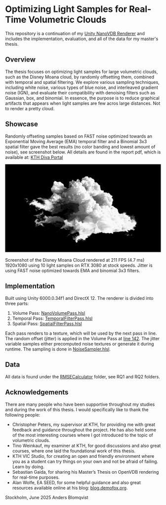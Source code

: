 # Optimizing Light Samples for Real-Time Volumetric Clouds

This repository is a continuation of my [Unity NanoVDB Renderer](https://github.com/andersblomqvist/unity-nanovdb-renderer) and includes the implementation, evaluation, and all of the data for my master's thesis.

## Overview

The thesis focuses on optimizing light samples for large volumetric clouds, such as the Disney Moana cloud, by randomly offsetting them, combined with temporal and spatial filtering. We explore various sampling techniques, including white noise, various types of blue noise, and interleaved gradient noise (IGN), and evaluate their compatibility with denoising filters such as Gaussian, box, and binomial. In essence, the purpose is to reduce graphical artifacts that appears when light samples are few acros large distances. Not to render a pretty cloud.

## Showcase

Randomly offseting samples based on FAST noise optimized towards an Exponential Moving Average (EMA) temporal filter and a Binomial 3x3 spatial filter gave the best results (no color banding and lowest amount of noise), see screenshot below. All details are found in the report pdf, which is available at: [KTH Diva Portal](https://kth.diva-portal.org/smash/record.jsf?pid=diva2:1986323)

![fast_ema_binom3x3](https://github.com/andersblomqvist/master-thesis-renderer/blob/main/RMSECalculator/RQ2/scene_1_real_uniform_binomial3x3_exp0101_separate05_ema_binom3x3/scene_1_real_uniform_binomial3x3_exp0101_separate05_ema_binom3x3_31.png)

Screenshot of the Disney Moana Cloud rendered at 211 FPS (4.7 ms) 1920x1080 using 10 light samples on RTX 3080 at stock speeds. Jitter is using FAST noise optimized towards EMA and binomial 3x3 filters.

## Implementation

Built using Unity 6000.0.34f1 and DirectX 12. The renderer is divided into three parts:

1. Volume Pass: [NanoVolumePass.hlsl](https://github.com/andersblomqvist/master-thesis-renderer/blob/main/Assets/VolumeRenderer/NanoVolumePass.hlsl)
2. Temporal Pass: [TemporalFilterPass.hlsl](https://github.com/andersblomqvist/master-thesis-renderer/blob/main/Assets/VolumeRenderer/TemporalFilterPass.hlsl)
3. Spatial Pass: [SpatialFilterPass.hlsl](https://github.com/andersblomqvist/master-thesis-renderer/blob/main/Assets/VolumeRenderer/SpatialFilterPass.hlsl)

Each pass renders to a texture, which will be used by the next pass in line. The random offset (jitter) is applied in the Volume Pass at [line 142](https://github.com/andersblomqvist/master-thesis-renderer/blob/main/Assets/VolumeRenderer/NanoVolumePass.hlsl#L142). The jitter variable samples either precomputed noise textures or generate it during runtime. The sampling is done in [NoiseSampler.hlsl](https://github.com/andersblomqvist/master-thesis-renderer/blob/main/Assets/VolumeRenderer/NoiseSampler.hlsl).

## Data

All data is found under the [RMSECalculator](https://github.com/andersblomqvist/master-thesis-renderer/tree/main/RMSECalculator) folder, see RQ1 and RQ2 folders.

## Acknowledgements

There are many people who have been supportive throughout my studies and
during the work of this thesis. I would specifically like to thank the following
people:

* Christopher Peters, my supervisor at KTH, for providing me with great
feedback and guidance throughout the project. He has also held some
of the most interesting courses where I got introduced to the topic of
volumetric clouds.
* Tino Weinkauf, my examiner at KTH, for good discussions and also
great courses, where one laid the foundational work of this thesis.
* KTH VIC Studio, for creating an open and friendly environment where
you as a student can try things on your own and not be afraid of failing.
Learn by doing.
* Sebastian Gaida, for sharing his Master’s Thesis on OpenVDB
rendering for real-time purposes.
* Alan Wolfe, EA SEED, for some helpful guidance and also great
resources available online at his blog: [blog.demofox.org](https://blog.demofox.org/).

Stockholm, June 2025
Anders Blomqvist
